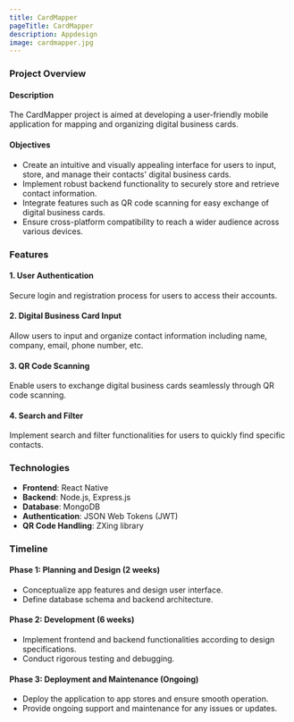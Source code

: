 ```yaml
---
title: CardMapper
pageTitle: CardMapper
description: Appdesign
image: cardmapper.jpg
---
```


### Project Overview

#### Description

The CardMapper project is aimed at developing a user-friendly mobile application for mapping and organizing digital business cards. 

#### Objectives

- Create an intuitive and visually appealing interface for users to input, store, and manage their contacts' digital business cards.
- Implement robust backend functionality to securely store and retrieve contact information.
- Integrate features such as QR code scanning for easy exchange of digital business cards.
- Ensure cross-platform compatibility to reach a wider audience across various devices.

### Features

#### 1. User Authentication
Secure login and registration process for users to access their accounts.

#### 2. Digital Business Card Input
Allow users to input and organize contact information including name, company, email, phone number, etc.

#### 3. QR Code Scanning
Enable users to exchange digital business cards seamlessly through QR code scanning.

#### 4. Search and Filter
Implement search and filter functionalities for users to quickly find specific contacts.

### Technologies

- **Frontend**: React Native
- **Backend**: Node.js, Express.js
- **Database**: MongoDB
- **Authentication**: JSON Web Tokens (JWT)
- **QR Code Handling**: ZXing library

### Timeline

#### Phase 1: Planning and Design (2 weeks)
- Conceptualize app features and design user interface.
- Define database schema and backend architecture.

#### Phase 2: Development (6 weeks)
- Implement frontend and backend functionalities according to design specifications.
- Conduct rigorous testing and debugging.

#### Phase 3: Deployment and Maintenance (Ongoing)
- Deploy the application to app stores and ensure smooth operation.
- Provide ongoing support and maintenance for any issues or updates.